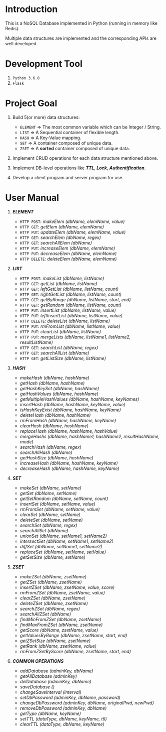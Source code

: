 
# Introduction
This is a NoSQL Database implemented in Python (running in memory like Redis).

Multiple data structures are implemented and the corresponding APIs are well developed.

# Development Tool
1. ```Python 3.6.0```
2. ```Flask```

# Project Goal
1. Build 5(or more) data structures: 

	+ ```ELEMENT``` => The most common variable which can be Integer / String.
	+ ```LIST``` => A Sequential container of flexible length.
	+ ```HASH``` => A Key-Value mapping.
	+ ```SET``` => A container composed of unique data.
	+ ```ZSET``` => A **sorted** container composed of unique data.

2. Implement CRUD operations for each data structure mentioned above.

3. Implement DB-level operations like ***TTL***, ***Lock***, ***Authentification***.

3. Develop a client program and server program for use.

# User Manual
1. ***ELEMENT***
	+ ```HTTP POST```: *makeElem (dbName, elemName, value)*
	+ ```HTTP GET```: *getElem (dbName, elemName)*
	+ ```HTTP PUT```: *updateElem (dbName, elemName, value)*
	+ ```HTTP GET```: *searchElem (dbName, regex)*
	+ ```HTTP GET```: *searchAllElem (dbName)*
	+ ```HTTP PUT```: *increaseElem (dbName, elemName)*
	+ ```HTTP PUT```: *decreaseElem (dbName, elemName)*
	+ ```HTTP DELETE```: *deleteElem (dbName, elemName)*
	
2. ***LIST***
	+ ```HTTP POST```: *makeList (dbName, listName)*
	+ ```HTTP GET```: *getList (dbName, listName)*
	+ ```HTTP GET```: *leftGetList (dbName, listName, count)*
	+ ```HTTP GET```: *rightGetList (dbName, listName, count)*
	+ ```HTTP GET```: *getByRange (dbName, listName, start, end)*
	+ ```HTTP GET```: *getRandom (dbName, listName, count)*
	+ ```HTTP PUT```: *insertList (dbName, listName, value)*
	+ ```HTTP PUT```: *leftInsertList (dbName, listName, value)*
	+ ```HTTP DELETE```: *deleteList (dbName, listName)*
	+ ```HTTP PUT```: *rmFromList (dbName, listName, value)*
	+ ```HTTP PUT```: *clearList (dbName, listName)*
	+ ```HTTP PUT```: *mergeLists (dbName, listName1, listName2, resultListName)*
	+ ```HTTP GET```: *searchList (dbName, regex)*
	+ ```HTTP GET```: *searchAllList (dbName)*
	+ ```HTTP GET```: *getListSize (dbName, listName)*

3. ***HASH***
	+ *makeHash (dbName, hashName)*
	+ *getHash (dbName, hashName)*
	+ *getHashKeySet (dbName, hashName)*
	+ *getHashValues (dbName, hashName)*
	+ *getMultipleHashValues (dbName, hashName, keyNames)*
	+ *insertHash (dbName, hashName, keyName, value)*
	+ *isHashKeyExist (dbName, hashName, keyName)*
	+ *deleteHash (dbName, hashName)*
	+ *rmFromHash (dbName, hashName, keyName)*
	+ *clearHash (dbName, hashName)*
	+ *replaceHash (dbName, hashName, hashValue)*
	+ *mergeHashs (dbName, hashName1, hashName2, resultHashName, mode)*
	+ *searchHash (dbName, regex)*
	+ *searchAllHash (dbName)*
	+ *getHashSize (dbName, hashName)*
	+ *increaseHash (dbName, hashName, keyName)*
	+ *decreaseHash (dbName, hashName, keyName)*
	
4. ***SET***
	+ *makeSet (dbName, setName)*
	+ *getSet (dbName, setName)*
	+ *getSetRandom (dbName, setName, count)*
	+ *insertSet (dbName, setName, value)*
	+ *rmFromSet (dbName, setName, value)*
	+ *clearSet (dbName, setName)*
	+ *deleteSet (dbName, setName)*
	+ *searchSet (dbName, regex)*
	+ *searchAllSet (dbName)*
	+ *unionSet (dbName, setName1, setName2)*
	+ *intersectSet (dbName, setName1, setName2)*
	+ *diffSet (dbName, setName1, setName2)*
	+ *replaceSet (dbName, setName, setValue)*
	+ *getSetSize (dbName, setName)*

5. ***ZSET***
	+ *makeZSet (dbName, zsetName)*
	+ *getZSet (dbName, zsetName)*
	+ *insertZSet (dbName, zsetName, value, score)*
	+ *rmFromZSet (dbName, zsetName, value)*
	+ *clearZSet (dbName, zsetName)*
	+ *deleteZSet (dbName, zsetName)*
	+ *searchZSet (dbName, regex)*
	+ *searchAllZSet (dbName)*
	+ *findMinFromZSet (dbName, zsetName)*
	+ *findMaxFromZSet (dbName, zsetName)*
	+ *getScore (dbName, zsetName, value)*
	+ *getValuesByRange (dbName, zsetName, start, end)*
	+ *getZSetSize (dbName, zsetName)*
	+ *getRank (dbName, zsetName, value)*
	+ *rmFromZSetByScore (dbName, zsetName, start, end)*

6. ***COMMON OPERATIONS***
	+ *addDatabase (adminKey, dbName)*
	+ *getAllDatabase (adminKey)*
	+ *delDatabase (adminKey, dbName)*
	+ *saveDatabase ()*
	+ *changeSaveInterval (interval)*
	+ *setDbPassword (adminKey, dbName, password)*
	+ *changeDbPassword (adminKey, dbName, originalPwd, newPwd)*
	+ *removeDbPassword (adminKey, dbName)*
	+ *getType (dbName, keyName)*
	+ *setTTL (dataType, dbName, keyName, ttl)*
	+ *clearTTL (dataType, dbName, keyName)*





